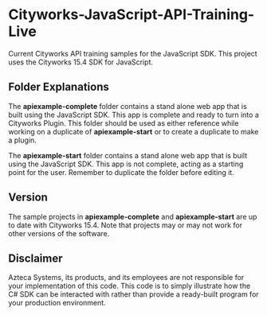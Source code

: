 # Cityworks-JavaScript-API-Training-Live
Current Cityworks API training samples for the JavaScript SDK. This project uses the Cityworks 15.4 SDK for JavaScript.

## Folder Explanations
The **apiexample-complete** folder contains a stand alone web app that is built using the JavaScript SDK. This app is complete and ready to turn into a Cityworks Plugin. This folder should be used as either reference while working on a duplicate of **apiexample-start** or to create a duplicate to make a plugin.

The **apiexample-start** folder contains a stand alone web app that is built using the JavaScript SDK. This app is not  complete, acting as a starting point for the user. Remember to duplicate the folder before editing it.

## Version
The sample projects in **apiexample-complete** and **apiexample-start** are up to date with Cityworks 15.4. Note that projects may or may not work for other versions of the software.

## Disclaimer
Azteca Systems, its products, and its employees are not responsible for your implementation of this code. This code is to simply illustrate how the C# SDK can be interacted with rather than provide a ready-built program for your production environment.